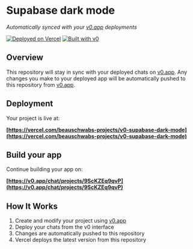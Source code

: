# Supabase dark mode

*Automatically synced with your [v0.app](https://v0.app) deployments*

[![Deployed on Vercel](https://img.shields.io/badge/Deployed%20on-Vercel-black?style=for-the-badge&logo=vercel)](https://vercel.com/beauschwabs-projects/v0-supabase-dark-mode)
[![Built with v0](https://img.shields.io/badge/Built%20with-v0.app-black?style=for-the-badge)](https://v0.app/chat/projects/9ScKZEq9qvP)

## Overview

This repository will stay in sync with your deployed chats on [v0.app](https://v0.app).
Any changes you make to your deployed app will be automatically pushed to this repository from [v0.app](https://v0.app).

## Deployment

Your project is live at:

**[https://vercel.com/beauschwabs-projects/v0-supabase-dark-mode](https://vercel.com/beauschwabs-projects/v0-supabase-dark-mode)**

## Build your app

Continue building your app on:

**[https://v0.app/chat/projects/9ScKZEq9qvP](https://v0.app/chat/projects/9ScKZEq9qvP)**

## How It Works

1. Create and modify your project using [v0.app](https://v0.app)
2. Deploy your chats from the v0 interface
3. Changes are automatically pushed to this repository
4. Vercel deploys the latest version from this repository